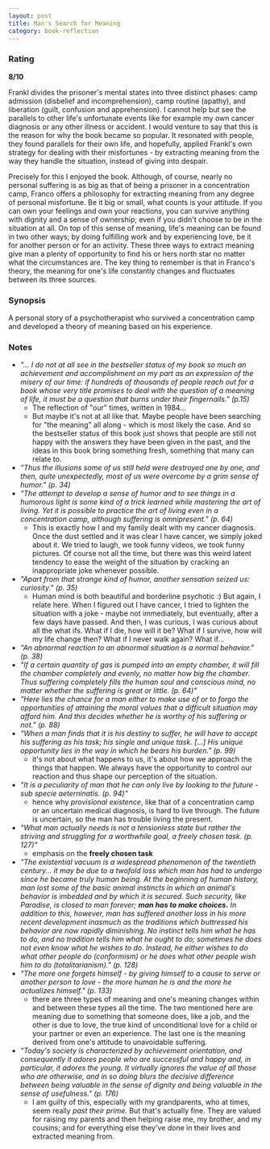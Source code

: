 ```yaml
---
layout: post
title: Man's Search for Meaning
category: book-reflection
---
```


### Rating
**8/10**

Frankl divides the prisoner's mental states into three distinct phases: camp admission (disbelief and incomprehension), camp routine (apathy), and liberation (guilt, confusion and apprehension). I cannot help but see the parallels to other life's unfortunate events like for example my own cancer diagnosis or any other illness or accident. I would venture to say that this is the reason for why the book became so popular. It resonated with people, they found parallels for their own life, and hopefully, applied Frankl's own strategy for dealing with their misfortunes - by extracting meaning from the way they handle the situation, instead of giving into despair. 

Precisely for this I enjoyed the book. Although, of course, nearly no personal suffering is as big as that of being a prisoner in a concentration camp, Franco offers a philosophy for extracting meaning from any degree of personal misfortune. Be it big or small, what counts is your attitude. If you can own your feelings and own your reactions, you can survive anything with dignity and a sense of ownership; even if you didn't choose to be in the situation at all. On top of this sense of meaning, life's meaning can be found in two other ways; by doing fulfilling work and by experiencing love, be it for another person or for an activity. These three ways to extract meaning give man a plenty of opportunity to find his or hers north star no matter what the circumstances are. The key thing to remember is that in Franco's theory, the meaning for one's life constantly changes and fluctuates between its three sources.

### Synopsis
A personal story of a psychotherapist who survived a concentration camp and developed a theory of meaning based on his experience.

### Notes
- *"... I do not at all see in the bestseller status of my book so much an achievement and accomplishment on my part as an expression of the misery of our time: if hundreds of thousands of people reach out for a book whose very title promises to deal with the question of a meaning of life, it must be a question that burns under their fingernails." (p.15)*
	- The reflection of "our" times, written in 1984...
	- But maybe it's not at all like that. Maybe people have been searching for "the meaning" all along - which is most likely the case. And so the bestseller status of this book just shows that people are still not happy with the answers they have been given in the past, and the ideas in this book bring something fresh, something that many can relate to.
- *"Thus the illusions some of us still held were destroyed one by one, and then, quite unexpectedly, most of us were overcome by a grim sense of humor." (p. 34)*
- *"The attempt to develop a sense of humor and to see things in a humorous light is some kind of a trick learned while mastering the art of living. Yet it is possible to practice the art of living even in a concentration camp, although suffering is omnipresent." (p. 64)*  
	- This is exactly how I and my family dealt with my cancer diagnosis. Once the dust settled and it was clear I have cancer, we simply joked about it. We tried to laugh, we took funny videos, we took funny pictures. Of course not all the time, but there was this weird latent tendency to ease the weight of the situation by cracking an inappropriate joke whenever possible.
- *"Apart from that strange kind of humor, another sensation seized us: curiosity." (p. 35)*
	- Human mind is both beautiful and borderline psychotic :) But again, I relate here. When I figured out I have cancer, I tried to lighten the situation with a joke - maybe not immediately, but eventually, after a few days have passed. And then, I was curious, I was curious about all the what ifs. What if I die, how will it be? What if I survive, how will my life change then? What if I never walk again? What if...
- *"An abnormal reaction to an abnormal situation is a normal behavior." (p. 38)*
- *"If a certain quantity of gas is pumped into an empty chamber, it will fill the chamber completely and evenly, no matter how big the chamber. Thus suffering completely fills the human soul and conscious mind, no matter whether the suffering is great or little. (p. 64)"*
- *"Here lies the chance for a man either to make use of or to forgo the opportunities of attaining the moral values that a difficult situation may afford him. And this decides whether he is worthy of his suffering or not." (p. 88)*
- *"When a man finds that it is his destiny to suffer, he will have to accept his suffering as his task; his single and unique task. [...] His unique opportunity lies in the way in which he bears his burden." (p. 99)*
	- it's not about what happens to us, it's about how we approach the things that happen. We always have the opportunity to control our reaction and thus shape our perception of the situation.
- *"It is a peculiarity of man that he can only live by looking to the future - sub specie aeterninatis. (p. 94)"*
	- hence why *provisional existence*, like that of a concentration camp or an uncertain medical diagnosis, is hard to live through. The future is uncertain, so the man has trouble living the present.
- *"What man actually needs is not a tensionless state but rather the striving and struggling for a worthwhile goal, a freely chosen task. (p. 127)"*
	- emphasis on the **freely chosen task**
- *"The existential vacuum is a widespread phenomenon of the twentieth century... it may be due to a twofold loss which man has had to undergo since he became truly human being. At the beginning of human history, man lost some of the basic animal instincts in which an animal's behavior is imbedded and by which it is secured. Such security, like Paradise, is closed to man forever; **man has to make choices.** In addition to this, however, man has suffered another loss in his more recent development inasmuch as the traditions which buttressed his behavior are now rapidly diminishing. No instinct tells him what he has to do, and no tradition tells him what he ought to do; sometimes he does not even know what he wishes to do. Instead, he either wishes to do what other people do (conformism) or he  does what other people wish him to do (totalitarianism)." (p. 128)*
- *"The more one forgets himself - by giving himself to a cause to serve or another person to love - the more human he is and the more he actualizes himself." (p. 133)*
	- there are three types of meaning and one's meaning changes within and between these types all the time. The two mentioned here are meaning due to something that someone does, like a job, and the other is due to love, the true kind of unconditional love for a child or your partner or even an experience. The last one is the meaning derived from one's attitude to unavoidable suffering.
- *"Today's society is characterized by achievement orientation, and consequently it adores people who are successful and happy and, in particular, it adores the young. It virtually ignores the value of all those who are otherwise, and in so doing blurs the decisive difference between being valuable in the sense of dignity and being valuable in the sense of usefulness." (p. 176)*
	- I am guilty of this, especially with my grandparents, who at times, seem really *past their prime.* But that's actually fine. They are valued for raising my parents and then helping raise me, my brother, and my cousins; and for everything else they've done in their lives and extracted meaning from.
